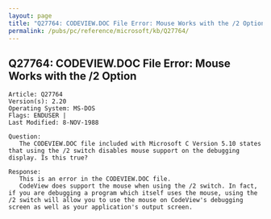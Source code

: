 ```yaml
---
layout: page
title: "Q27764: CODEVIEW.DOC File Error: Mouse Works with the /2 Option"
permalink: /pubs/pc/reference/microsoft/kb/Q27764/
---
```


## Q27764: CODEVIEW.DOC File Error: Mouse Works with the /2 Option

	Article: Q27764
	Version(s): 2.20
	Operating System: MS-DOS
	Flags: ENDUSER |
	Last Modified: 8-NOV-1988
	
	Question:
	   The CODEVIEW.DOC file included with Microsoft C Version 5.10 states
	that using the /2 switch disables mouse support on the debugging
	display. Is this true?
	
	Response:
	   This is an error in the CODEVIEW.DOC file.
	   CodeView does support the mouse when using the /2 switch. In fact,
	if you are debugging a program which itself uses the mouse, using the
	/2 switch will allow you to use the mouse on CodeView's debugging
	screen as well as your application's output screen.
